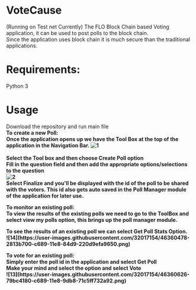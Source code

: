 # VoteCause
(Running on Test net Currently)
The FLO Block Chain based Voting application, it can be used to post polls to the block chain.<br />
Since the application uses block chain it is much secure than the traditional applications.<br /> 
# Requirements:
Python 3

# Usage
Download the repository and run main file<br />
<b>To create a new Poll<b>:<br />
Once the application opens up we have the Tool Box at the top of the application in the Navigation Bar.
![1](https://user-images.githubusercontent.com/32017154/46359915-df0f3300-c687-11e8-9f0a-52d45b54d4a1.png)<br />
<br />
Select the Tool box and then choose Create Poll option<br />
Fill in the question field and then add the appropriate options/selections to the question<br />
![2](https://user-images.githubusercontent.com/32017154/46360185-88562900-c688-11e8-83af-2942548f1621.png)<br />
Select Finalize and you'll be displayed with the id of the poll to be shared with the voters. This id also gets auto saved in the Poll Manager module of the application for later use.<br />
<p />
<b>To monitor an existing poll<b>:<br />
To view the results of the existing polls we need to go to the ToolBox and select view my polls option, this brings up the poll
manager module.
<p />
To see the results of an existing poll we can select Get Poll Stats Option.<br />
![14](https://user-images.githubusercontent.com/32017154/46360478-2813b700-c689-11e8-84d9-220d9efa9650.png)

<p />
<b>To vote for an existing poll</b>:<br />
Simply enter the poll id in the application and select Get Poll<br />
Make your mind and select the option and select Vote<br />
![13](https://user-images.githubusercontent.com/32017154/46360626-79bc4180-c689-11e8-9db8-71c5ff732a92.png)


